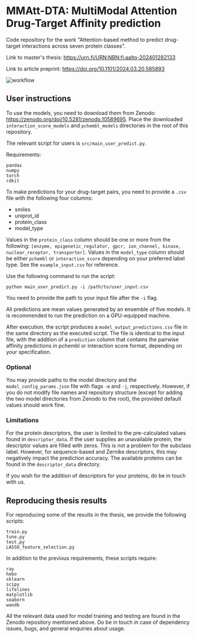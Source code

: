 # MMAtt-DTA: MultiModal Attention Drug-Target Affinity prediction

Code repository for the work "Attention-based method to predict drug-target interactions across seven protein classes".

Link to master's thesis: https://urn.fi/URN:NBN:fi:aalto-202401282133

Link to article preprint: https://doi.org/10.1101/2024.03.20.585893

![workflow](https://github.com/AronSchulman/MMAtt-DTA/assets/63584295/542ffe0e-8a78-4f53-82c4-e9efedbbba06)


## User instructions

To use the models, you need to download them from Zenodo: https://zenodo.org/doi/10.5281/zenodo.10589695. Place the downloaded `interaction_score_models` and `pchembl_models` directories in the root of this repository.

The relevant script for users is `src/main_user_predict.py`.

Requirements:
```
pandas
numpy
torch
rdkit
```
To make predictions for your drug-target pairs, you need to provide a `.csv` file with the following four columns:
* smiles
* uniprot_id
* protein_class
* model_type

Values in the `protein_class` column should be one or more from the following: `[enzyme, epigenetic_regulator, gpcr, ion_channel, kinase, nuclear_receptor, transporter]`.
Values in the `model_type` column should be either `pchembl` or `interaction_score` depending on your preferred label type.
See the `example_input.csv` for reference.

Use the following command to run the script:
```
python main_user_predict.py -i /path/to/user_input.csv
```
You need to provide the path to your input file after the `-i` flag.

All predictions are mean values generated by an ensemble of five models. It is recommended to run the prediction on a GPU-equipped machine.

After execution, the script produces a `model_output_predictions.csv` file in the same directory as the executed script. The file is identical to the input file, with the addition of a `prediction` column that contains the pairwise affinity predictions in pchembl or interaction score format, depending on your specification.

### Optional

You may provide paths to the model directory and the `model_config_params.json` file with flags `-m` and `-j`, respectively. However, if you do not modify file names and repository structure (except for adding the two model directories from Zenodo to the root), the provided default values should work fine.

### Limitations

For the protein descriptors, the user is limited to the pre-calculated values found in `descriptor_data`. If the user supplies an unavailable protein, the descriptor values are filled with zeros. This is not a problem for the subclass label. However, for sequence-based and Zernike descriptors, this may negatively impact the prediction accuracy. The available proteins can be found in the `descriptor_data` directory.

If you wish for the addition of descriptors for your proteins, do be in touch with us.

## Reproducing thesis results

For reproducing some of the results in the thesis, we provide the following scripts:
```
train.py
tune.py
test.py
LASSO_feature_selection.py
```
In addition to the previous requirements, these scripts require:
```
ray
hebo
sklearn
scipy
lifelines
matplotlib
seaborn
wandb
```

All the relevant data used for model training and testing are found in the Zenodo repository mentioned above. 
Do be in touch in case of dependency issues, bugs, and general enquiries about usage.
